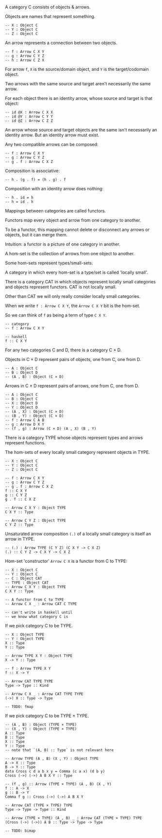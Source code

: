 A category C consists of objects & arrows.

Objects are names that represent something.

```
-- X : Object C
-- Y : Object C
-- Z : Object C
```

An arrow represents a connection between two objects.

```
-- f : Arrow C X Y
-- g : Arrow C Y Z
-- h : Arrow C Z X
```

For arrow `f`, `X` is the source/domain object, and `Y` is the target/codomain object.

Two arrows with the same source and target aren't necessarily the same arrow.

For each object there is an identity arrow, whose source and target is that
object:

```
-- id @X : Arrow C X X
-- id @Y : Arrow C Y Y
-- id @Z : Arrow C Z Z
```

An arrow whose source and target objects are the same isn't necessarily an
identity arrow.  But an identity arrow must exist.

Any two compatible arrows can be composed:

```
-- f : Arrow C X Y
-- g : Arrow C Y Z
-- g . f : Arrow C X Z
```

Composition is associative:

```
-- h . (g . f) = (h . g) . f
```

Composition with an identity arrow does nothing:

```
-- h . id = h
-- h = id . h
```

Mappings between categories are called functors.

Functors map every object and arrow from one category to another.

To be a functor, this mapping cannot delete or disconnect any arrows or
objects, but it can merge them.

Intuition: a functor is a picture of one category in another.

A hom-set is the collection of arrows from one object to another.

Some hom-sets represent types/small-sets.

A category in which every hom-set is a type/set is called 'locally small'.

There is a category CAT in which objects represent locally small categories and objects
represent functors.  CAT is not locally small.

Other than CAT we will only really consider locally small categories.

When we write `f : Arrow C X Y`, the `Arrow C X Y` bit is the hom-set.

So we can think of `f` as being a term of type `C X Y`.

```
-- category
-- f : Arrow C X Y

-- haskell
f :: C X Y
```

For any two categories C and D, there is a category C × D.

Objects in C × D represent pairs of objects, one from C, one from D.

```
-- A : Object C
-- B : Object D
-- (A , B) : Object (C × D)
```

Arrows in C × D represent pairs of arrows, one from C, one from D.

```
-- A : Object C
-- B : Object C
-- X : Object D
-- Y : Object D
-- (A , X) : Object (C × D)
-- (B , Y) : Object (C × D)
-- f : Arrow C A B
-- g : Arrow D X Y
-- (f , g) : Arrow (C × D) (A , X) (B , Y)
```

There is a category TYPE whose objects represent types and arrows represent functions.

The hom-sets of every locally small category represent objects in TYPE.

```
-- X : Object C
-- Y : Object C
-- Z : Object C

-- f : Arrow C X Y
-- g : Arrow C Y Z
-- g . f : Arrow C X Z
f :: C X Y
g :: C Y Z
g . f :: C X Z

-- Arrow C X Y : Object TYPE
C X Y :: Type

-- Arrow C Y Z : Object TYPE
C Y Z :: Type
```

Unsaturated arrow composition `(.)` of a locally small category is itself an
arrow in TYPE.

```
-- (.) : Arrow TYPE (C Y Z) (C X Y -> C X Z)
(.) :: C Y Z -> C X Y -> C X Z
```

Hom-set 'constructor' `Arrow C X` is a functor from C to TYPE:

```
-- X : Object C
-- Y : Object C
-- C : Object CAT
-- TYPE : Object CAT
-- Arrow C X Y : Object TYPE
C X Y :: Type

-- A functor from C to TYPE
-- Arrow C X _ : Arrow CAT C TYPE

-- can't write in haskell until
-- we know what category C is
```

If we pick category C to be TYPE.

```
-- X : Object TYPE
-- Y : Object TYPE
X :: Type
Y :: Type

-- Arrow TYPE X Y : Object TYPE
X -> Y :: Type

-- f : Arrow TYPE X Y
f :: X -> Y

-- Arrow CAT TYPE TYPE
Type -> Type :: Kind

-- Arrow C X _ : Arrow CAT TYPE TYPE
(->) X :: Type -> Type

-- TODO: fmap

```

If we pick category C to be TYPE × TYPE.

```
-- (A , B) : Object (TYPE × TYPE)
-- (X , Y) : Object (TYPE × TYPE)
A :: Type
B :: Type
X :: Type
Y :: Type
-- note that `(A, B) :: Type` is not relevant here

-- Arrow TYPE (A , B) (X , Y) : Object TYPE
A -> X :: Type
B -> Y :: Type
data Cross c d a b x y = Comma (c a x) (d b y)
Cross (->) (->) A B X Y :: Type

-- (f , g) :: Arrow (TYPE × TYPE) (A , B) (X , Y)
f :: A -> X
g :: B -> Y
Comma f g :: Cross (->) (->) A B X Y

-- Arrow CAT (TYPE × TYPE) TYPE
Type -> Type -> Type :: Kind

-- Arrow (TYPE × TYPE) (A , B) _ : Arrow CAT (TYPE × TYPE) TYPE
(Cross (->) (->)) A B :: Type -> Type -> Type

-- TODO: bimap
```

